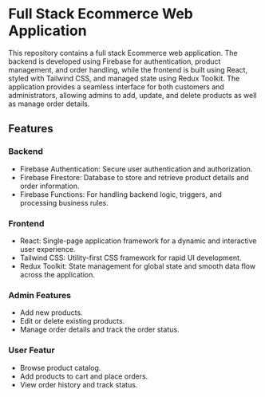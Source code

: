 
# Full Stack Ecommerce Web Application

This repository contains a full stack Ecommerce web application. The backend is developed using Firebase for authentication, product management, and order handling, while the frontend is built using React, styled with Tailwind CSS, and managed state using Redux Toolkit. The application provides a seamless interface for both customers and administrators, allowing admins to add, update, and delete products as well as manage order details.

## Features

### Backend

- Firebase Authentication: Secure user authentication and authorization.
- Firebase Firestore: Database to store and retrieve product details and order information.
- Firebase Functions: For handling backend logic, triggers, and processing business rules.

 ### Frontend

- React: Single-page application framework for a dynamic and interactive user experience.
- Tailwind CSS: Utility-first CSS framework for rapid UI development.
- Redux Toolkit: State management for global state and smooth data flow across the application.

### Admin Features

- Add new products.
- Edit or delete existing products.
- Manage order details and track the order status.

### User Featur

- Browse product catalog.
- Add products to cart and place orders.
- View order history and track status.

